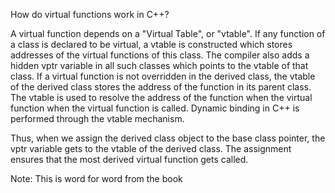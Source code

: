 How do virtual functions work in C++?

A virtual function depends on a "Virtual Table", or "vtable". If any function of a class is declared to be virtual, a vtable is constructed which stores addresses of the virtual functions of this class. The compiler also adds a hidden vptr variable in all such classes which points to the vtable of that class. If a virtual function is not overridden in the derived class, the vtable of the derived class stores the address of the function in its parent class. The vtable is used to resolve the address of the function when the virtual function when the virtual function is called. Dynamic binding in C++ is performed through the vtable mechanism.

Thus, when we assign the derived class object to the base class pointer, the vptr variable gets to the vtable of the derived class. The assignment ensures that the most derived virtual function gets called.

Note: This is word for word from the book
